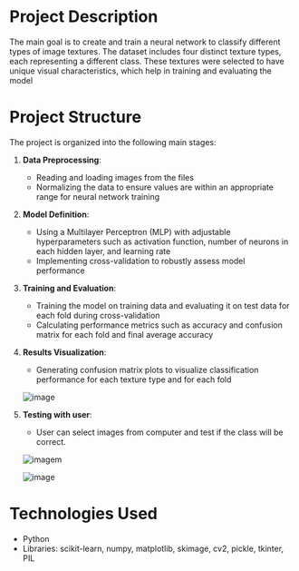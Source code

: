 # Project Description

The main goal is to create and train a neural network to classify different types of image textures. The dataset includes four distinct texture types, each representing a different class. These textures were selected to have unique visual characteristics, which help in training and evaluating the model

# Project Structure

The project is organized into the following main stages:

1. **Data Preprocessing**:

   - Reading and loading images from the files
   - Normalizing the data to ensure values are within an appropriate range for neural network training

2. **Model Definition**:

   - Using a Multilayer Perceptron (MLP) with adjustable hyperparameters such as activation function, number of neurons in each hidden layer, and learning rate
   - Implementing cross-validation to robustly assess model performance

3. **Training and Evaluation**:

   - Training the model on training data and evaluating it on test data for each fold during cross-validation
   - Calculating performance metrics such as accuracy and confusion matrix for each fold and final average accuracy

4. **Results Visualization**:

   - Generating confusion matrix plots to visualize classification performance for each texture type and for each fold

   ![image](https://github.com/user-attachments/assets/ea8358a5-e16f-48aa-a9f5-af2e3516693e)

5. **Testing with user**:

   - User can select images from computer and test if the class will be correct.

   ![imagem](https://github.com/user-attachments/assets/cb3dcbb6-ec84-4b37-a4ee-cf0928129c98)

   ![image](https://github.com/user-attachments/assets/523298e3-8b22-4cda-bf7c-38b8b1de1c4c)

# Technologies Used

- Python
- Libraries: scikit-learn, numpy, matplotlib, skimage, cv2, pickle, tkinter, PIL
